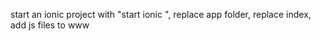 start an ionic project with "start ionic <name of project>",
replace app folder,
replace index,
add js files to www
